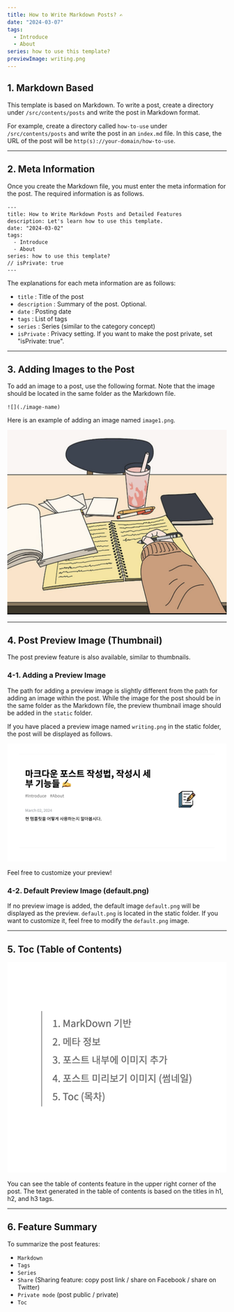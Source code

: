 ```yaml
---
title: How to Write Markdown Posts? ✍️
date: "2024-03-07"
tags:
  - Introduce
  - About
series: how to use this template?
previewImage: writing.png
---
```


## 1. Markdown Based

This template is based on Markdown. To write a post, create a directory under `/src/contents/posts` and write the post in Markdown format.

For example, create a directory called `how-to-use` under `/src/contents/posts` and write the post in an `index.md` file. In this case, the URL of the post will be `http(s)://your-domain/how-to-use`.

---

## 2. Meta Information

Once you create the Markdown file, you must enter the meta information for the post. The required information is as follows.

```
---
title: How to Write Markdown Posts and Detailed Features
description: Let's learn how to use this template.
date: "2024-03-02"
tags:
  - Introduce
  - About
series: how to use this template?
// isPrivate: true
---
```

The explanations for each meta information are as follows:

- `title` : Title of the post
- `description` : Summary of the post. Optional.
- `date` : Posting date
- `tags` : List of tags
- `series` : Series (similar to the category concept)
- `isPrivate` : Privacy setting. If you want to make the post private, set "isPrivate: true".

---

## 3. Adding Images to the Post

To add an image to a post, use the following format. Note that the image should be located in the same folder as the Markdown file.

```
![](./image-name)
```

Here is an example of adding an image named `image1.png`.

![](./image1.png)

---

## 4. Post Preview Image (Thumbnail)

The post preview feature is also available, similar to thumbnails.

### 4-1. Adding a Preview Image

The path for adding a preview image is slightly different from the path for adding an image within the post. While the image for the post should be in the same folder as the Markdown file, the preview thumbnail image should be added in the `static` folder.

If you have placed a preview image named `writing.png` in the static folder, the post will be displayed as follows.

![](./result.png)

Feel free to customize your preview!

### 4-2. Default Preview Image (default.png)

If no preview image is added, the default image `default.png` will be displayed as the preview. `default.png` is located in the static folder. If you want to customize it, feel free to modify the `default.png` image.

---

## 5. Toc (Table of Contents)

![](./toc.png)

You can see the table of contents feature in the upper right corner of the post. The text generated in the table of contents is based on the titles in h1, h2, and h3 tags.

---

## 6. Feature Summary

To summarize the post features:

- `Markdown`
- `Tags`
- `Series`
- `Share` (Sharing feature: copy post link / share on Facebook / share on Twitter)
- `Private mode` (post public / private)
- `Toc`
